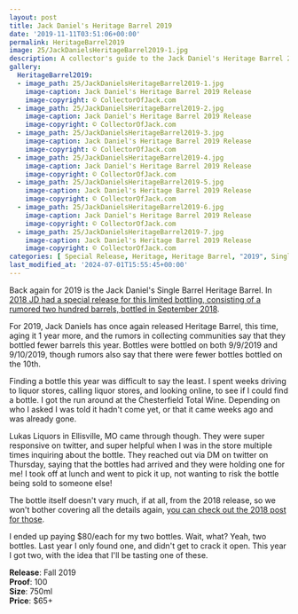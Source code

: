 ```yaml
---
layout: post
title: Jack Daniel's Heritage Barrel 2019
date: '2019-11-11T03:51:06+00:00'
permalink: HeritageBarrel2019
image: 25/JackDanielsHeritageBarrel2019-1.jpg
description: A collector's guide to the Jack Daniel's Heritage Barrel 2019 Release
gallery:
  HeritageBarrel2019:
  - image_path: 25/JackDanielsHeritageBarrel2019-1.jpg
    image-caption: Jack Daniel's Heritage Barrel 2019 Release
    image-copyright: © CollectorOfJack.com
  - image_path: 25/JackDanielsHeritageBarrel2019-2.jpg
    image-caption: Jack Daniel's Heritage Barrel 2019 Release
    image-copyright: © CollectorOfJack.com
  - image_path: 25/JackDanielsHeritageBarrel2019-3.jpg
    image-caption: Jack Daniel's Heritage Barrel 2019 Release
    image-copyright: © CollectorOfJack.com
  - image_path: 25/JackDanielsHeritageBarrel2019-4.jpg
    image-caption: Jack Daniel's Heritage Barrel 2019 Release
    image-copyright: © CollectorOfJack.com
  - image_path: 25/JackDanielsHeritageBarrel2019-5.jpg
    image-caption: Jack Daniel's Heritage Barrel 2019 Release
    image-copyright: © CollectorOfJack.com
  - image_path: 25/JackDanielsHeritageBarrel2019-6.jpg
    image-caption: Jack Daniel's Heritage Barrel 2019 Release
    image-copyright: © CollectorOfJack.com
  - image_path: 25/JackDanielsHeritageBarrel2019-7.jpg
    image-caption: Jack Daniel's Heritage Barrel 2019 Release
    image-copyright: © CollectorOfJack.com
categories: [ Special Release, Heritage, Heritage Barrel, "2019", Single Barrel ]
last_modified_at: '2024-07-01T15:55:45+00:00'
---
```

Back again for 2019 is the Jack Daniel's Single Barrel Heritage Barrel. In [2018 JD had a special release for this limited bottling, consisting of a rumored two hundred barrels, bottled in September 2018](/HeritageBarrel).

For 2019, Jack Daniels has once again released Heritage Barrel, this time, aging it 1 year more, and the rumors in collecting communities say that they bottled fewer barrels this year. Bottles were bottled on both 9/9/2019 and 9/10/2019, though rumors also say that there were fewer bottles bottled on the 10th.

Finding a bottle this year was difficult to say the least. I spent weeks driving to liquor stores, calling liquor stores, and looking online, to see if I could find a bottle. I got the run around at the Chesterfield Total Wine. Depending on who I asked I was told it hadn't come yet, or that it came weeks ago and was already gone.

Lukas Liquors in Ellisville, MO came through though. They were super responsive on twitter, and super helpful when I was in the store multiple times inquiring about the bottle. They reached out via DM on twitter on Thursday, saying that the bottles had arrived and they were holding one for me! I took off at lunch and went to pick it up, not wanting to risk the bottle being sold to someone else!

The bottle itself doesn't vary much, if at all, from the 2018 release, so we won't bother covering all the details again, [you can check out the 2018 post for those](/HeritageBarrel).

I ended up paying $80/each for my two bottles. Wait, what? Yeah, two bottles. Last year I only found one, and didn't get to crack it open. This year I got two, with the idea that I'll be tasting one of these. 

**Release**: Fall 2019  
**Proof**: 100   
**Size**: 750ml  
**Price**: $65+  
